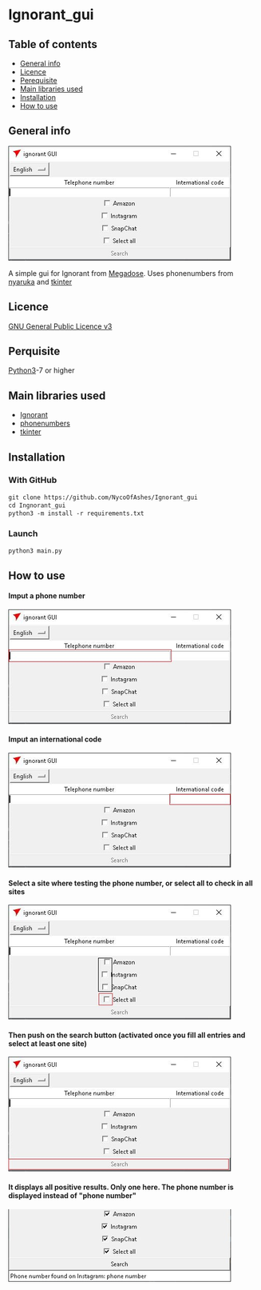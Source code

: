 # Ignorant_gui

## Table of contents
* [General info](#general-info)
* [Licence](#licence)
* [Perequisite](#perquisite)
* [Main libraries used](#main-libraries-used)
* [Installation](#installation)
* [How to use](#how-to-use)


## General info

![gui](ReadmeImg/ignorant_gui.JPG)

A simple gui for Ignorant from [Megadose](https://github.com/MegaDose). Uses phonenumbers from [nyaruka](https://github.com/nyaruka) and [tkinter](https://wiki.python.org/moin/TkInter)

## Licence
[GNU General Public Licence v3](https://www.gnu.org/licenses/gpl-3.0.html)
## Perquisite
[Python3](https://www.python.org/downloads/release/python-370/)-7 or higher

## Main libraries used

* [Ignorant](https://github.com/megadose/ignorant)
* [phonenumbers](https://github.com/nyaruka/phonenumbers)
* [tkinter](https://wiki.python.org/moin/TkInter)

## Installation

### With GitHub

```
git clone https://github.com/NycoOfAshes/Ignorant_gui
cd Ingnorant_gui
python3 -m install -r requirements.txt
```

### Launch

```
python3 main.py
```

## How to use

#### Imput a phone number
![gui](ReadmeImg/ignorant_gui2.JPG)

#### Imput an international code
![gui](ReadmeImg/ignorant_gui3.JPG)

#### Select a site where testing the phone number, or select all to check in all sites
![gui](ReadmeImg/ignorant_gui4.JPG)

#### Then push on the search button (activated once you fill all entries and select at least one site)
![gui](ReadmeImg/ignorant_gui5.JPG)

#### It displays all positive results. Only one here. The phone number is displayed instead of "phone number"
![gui](ReadmeImg/ignorant_gui6.JPG)
